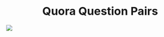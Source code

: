 <h1 style="text-align:center;font-size:30px;" > Quora Question Pairs </h1>
<img src  = 'https://www.learnopencv.com/wp-content/uploads/2018/12/Quora-Post-Image.jpg'>
